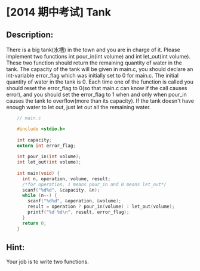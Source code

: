 # [2014 期中考试] Tank

## Description:

There is a big tank(水槽) in the town and you are in charge of it. Please implement two functions int pour_in(int volume) and int let_out(int volume). These two function should return the remaining quantity of water in the tank. The capacity of the tank will be given in main.c, you should declare an int-variable error_flag which was initially set to 0 for main.c. The initial quantity of water in the tank is 0. Each time one of the function is called you should reset the error_flag to 0(so that main.c can know if the call causes error), and you should set the error_flag to 1 when and only when pour_in causes the tank to overflow(more than its capacity). If the tank doesn't have enough water to let out, just let out all the remaining water.

```c
    // main.c

    #include <stdio.h>
     
    int capacity;
    extern int error_flag;
     
    int pour_in(int volume);
    int let_out(int volume);
     
    int main(void) {
      int n, operation, volume, result;
      /*for operation, 1 means pour_in and 0 means let_out*/
      scanf("%d%d", &capacity, &n);
      while (n--) {
        scanf("%d%d", &operation, &volume);
        result = operation ? pour_in(volume) : let_out(volume);
        printf("%d %d\n", result, error_flag);
      }
      return 0;
    }
```

## Hint:
Your job is to write two functions.

